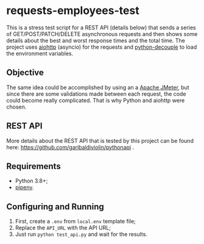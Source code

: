 # requests-employees-test
This is a stress test script for a REST API (details below) that sends a series of GET/POST/PATCH/DELETE asynchronous requests and then shows some details about the best and worst response times and the total time.
The project uses [aiohttp](https://github.com/aio-libs/aiohttp) (asyncio) for the requests and [python-decouple](https://github.com/henriquebastos/python-decouple) to load the environment variables.

## Objective
The same idea could be accomplished by using an a [Apache JMeter](https://jmeter.apache.org/), but since there are some validations made between each request, the code could become really complicated. That is why Python and aiohttp were chosen.

## REST API
More details about the REST API that is tested by this project can be found here: https://github.com/garibaldiviolin/pythonapi .

## Requirements
- Python 3.8+;
- [pipenv](https://github.com/pypa/pipenv).

## Configuring and Running
1) First, create a `.env` from `local.env` template file;
2) Replace the `API_URL` with the API URL;
3) Just run `python test_api.py` and wait for the results.
